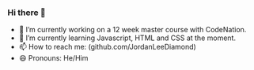### Hi there 👋

- 🔭 I’m currently working on a 12 week master course with CodeNation.
- 🌱 I’m currently learning Javascript, HTML and CSS at the moment.
- 📫 How to reach me: (github.com/JordanLeeDiamond)
- 😄 Pronouns: He/Him